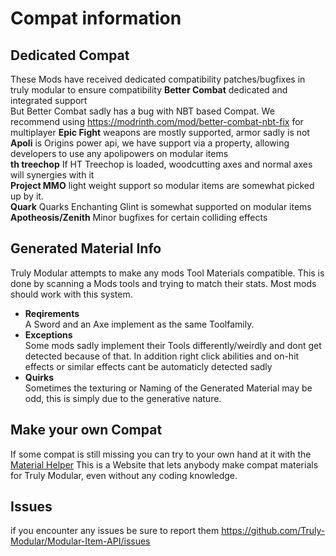 # Compat information
## Dedicated Compat
These Mods have received dedicated compatibility patches/bugfixes in truly modular to ensure compatibility
**Better Combat** dedicated and integrated support  
  But Better Combat sadly has a bug with NBT based Compat. We recommend using https://modrinth.com/mod/better-combat-nbt-fix for multiplayer
**Epic Fight** weapons are mostly supported, armor sadly is not    
**Apoli** is Origins power api, we have support via a property, allowing developers to use any apolipowers on modular items  
**th treechop** If HT Treechop is loaded, woodcutting axes and normal axes will synergies with it  
**Project MMO** light weight support so modular items are somewhat picked up by it.  
**Quark** Quarks Enchanting Glint is somewhat supported on modular items  
**Apotheosis/Zenith** Minor bugfixes for certain colliding effects  

## Generated Material Info
Truly Modular attempts to make any mods Tool Materials compatible.
This is done by scanning a Mods tools and trying to match their stats.
Most mods should work with this system.
- **Reqirements**  
A Sword and an Axe implement as the same Toolfamily.
- **Exceptions**  
Some mods sadly implement their Tools differently/weirdly and dont get detected because of that.
In addition right click abilities and on-hit effects or similar effects cant be automaticly detected sadly
- **Quirks**  
Sometimes the texturing or Naming of the Generated Material may be odd, this is simply due to the generative nature.
  
## Make your own Compat  
  
If some compat is still missing you can try to your own hand at it with the [Material Helper](https://truly-modular.github.io/Material-Helper/)
This is a Website that lets anybody make compat materials for Truly Modular, even without any coding knowledge.

## Issues
if you encounter any issues be sure to report them https://github.com/Truly-Modular/Modular-Item-API/issues

